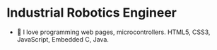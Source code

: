 
# Industrial Robotics Engineer

- 🌱 I love programming web pages, microcontrollers.
HTML5, CSS3, JavaScript, Embedded C, Java.


